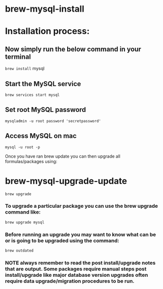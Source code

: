 # brew-mysql-install

# Installation process:
## Now simply run the below command in your terminal

`brew install` mysql
## Start the MySQL service

`brew services start mysql`
## Set root MySQL password

`mysqladmin -u root password 'secretpassword'`
## Access MySQL on mac

`mysql -u root -p`

Once you have ran brew update you can then upgrade all formulas/packages using:

# brew-mysql-upgrade-update

`brew upgrade`
### To upgrade a particular package you can use the brew upgrade command like:

`brew upgrade mysql`
### Before running an upgrade you may want to know what can be or is going to be upgraded using the command:

`brew outdated`
### NOTE always remember to read the post install/upgrade notes that are output. Some packages require manual steps post install/upgrade like major database version upgrades often require data upgrade/migration procedures to be run.
